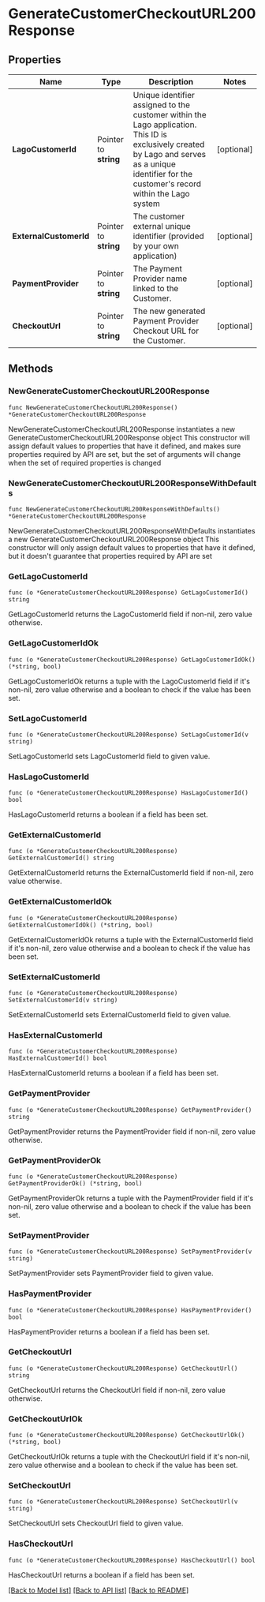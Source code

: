 # GenerateCustomerCheckoutURL200Response

## Properties

Name | Type | Description | Notes
------------ | ------------- | ------------- | -------------
**LagoCustomerId** | Pointer to **string** | Unique identifier assigned to the customer within the Lago application. This ID is exclusively created by Lago and serves as a unique identifier for the customer&#39;s record within the Lago system | [optional] 
**ExternalCustomerId** | Pointer to **string** | The customer external unique identifier (provided by your own application) | [optional] 
**PaymentProvider** | Pointer to **string** | The Payment Provider name linked to the Customer. | [optional] 
**CheckoutUrl** | Pointer to **string** | The new generated Payment Provider Checkout URL for the Customer. | [optional] 

## Methods

### NewGenerateCustomerCheckoutURL200Response

`func NewGenerateCustomerCheckoutURL200Response() *GenerateCustomerCheckoutURL200Response`

NewGenerateCustomerCheckoutURL200Response instantiates a new GenerateCustomerCheckoutURL200Response object
This constructor will assign default values to properties that have it defined,
and makes sure properties required by API are set, but the set of arguments
will change when the set of required properties is changed

### NewGenerateCustomerCheckoutURL200ResponseWithDefaults

`func NewGenerateCustomerCheckoutURL200ResponseWithDefaults() *GenerateCustomerCheckoutURL200Response`

NewGenerateCustomerCheckoutURL200ResponseWithDefaults instantiates a new GenerateCustomerCheckoutURL200Response object
This constructor will only assign default values to properties that have it defined,
but it doesn't guarantee that properties required by API are set

### GetLagoCustomerId

`func (o *GenerateCustomerCheckoutURL200Response) GetLagoCustomerId() string`

GetLagoCustomerId returns the LagoCustomerId field if non-nil, zero value otherwise.

### GetLagoCustomerIdOk

`func (o *GenerateCustomerCheckoutURL200Response) GetLagoCustomerIdOk() (*string, bool)`

GetLagoCustomerIdOk returns a tuple with the LagoCustomerId field if it's non-nil, zero value otherwise
and a boolean to check if the value has been set.

### SetLagoCustomerId

`func (o *GenerateCustomerCheckoutURL200Response) SetLagoCustomerId(v string)`

SetLagoCustomerId sets LagoCustomerId field to given value.

### HasLagoCustomerId

`func (o *GenerateCustomerCheckoutURL200Response) HasLagoCustomerId() bool`

HasLagoCustomerId returns a boolean if a field has been set.

### GetExternalCustomerId

`func (o *GenerateCustomerCheckoutURL200Response) GetExternalCustomerId() string`

GetExternalCustomerId returns the ExternalCustomerId field if non-nil, zero value otherwise.

### GetExternalCustomerIdOk

`func (o *GenerateCustomerCheckoutURL200Response) GetExternalCustomerIdOk() (*string, bool)`

GetExternalCustomerIdOk returns a tuple with the ExternalCustomerId field if it's non-nil, zero value otherwise
and a boolean to check if the value has been set.

### SetExternalCustomerId

`func (o *GenerateCustomerCheckoutURL200Response) SetExternalCustomerId(v string)`

SetExternalCustomerId sets ExternalCustomerId field to given value.

### HasExternalCustomerId

`func (o *GenerateCustomerCheckoutURL200Response) HasExternalCustomerId() bool`

HasExternalCustomerId returns a boolean if a field has been set.

### GetPaymentProvider

`func (o *GenerateCustomerCheckoutURL200Response) GetPaymentProvider() string`

GetPaymentProvider returns the PaymentProvider field if non-nil, zero value otherwise.

### GetPaymentProviderOk

`func (o *GenerateCustomerCheckoutURL200Response) GetPaymentProviderOk() (*string, bool)`

GetPaymentProviderOk returns a tuple with the PaymentProvider field if it's non-nil, zero value otherwise
and a boolean to check if the value has been set.

### SetPaymentProvider

`func (o *GenerateCustomerCheckoutURL200Response) SetPaymentProvider(v string)`

SetPaymentProvider sets PaymentProvider field to given value.

### HasPaymentProvider

`func (o *GenerateCustomerCheckoutURL200Response) HasPaymentProvider() bool`

HasPaymentProvider returns a boolean if a field has been set.

### GetCheckoutUrl

`func (o *GenerateCustomerCheckoutURL200Response) GetCheckoutUrl() string`

GetCheckoutUrl returns the CheckoutUrl field if non-nil, zero value otherwise.

### GetCheckoutUrlOk

`func (o *GenerateCustomerCheckoutURL200Response) GetCheckoutUrlOk() (*string, bool)`

GetCheckoutUrlOk returns a tuple with the CheckoutUrl field if it's non-nil, zero value otherwise
and a boolean to check if the value has been set.

### SetCheckoutUrl

`func (o *GenerateCustomerCheckoutURL200Response) SetCheckoutUrl(v string)`

SetCheckoutUrl sets CheckoutUrl field to given value.

### HasCheckoutUrl

`func (o *GenerateCustomerCheckoutURL200Response) HasCheckoutUrl() bool`

HasCheckoutUrl returns a boolean if a field has been set.


[[Back to Model list]](../README.md#documentation-for-models) [[Back to API list]](../README.md#documentation-for-api-endpoints) [[Back to README]](../README.md)


